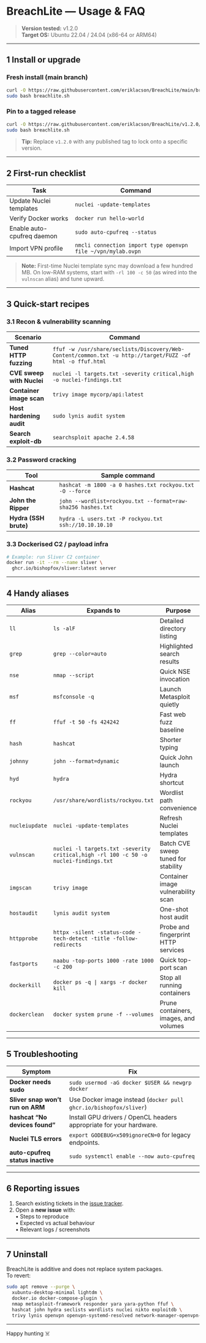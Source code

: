 # BreachLite — Usage & FAQ

> **Version tested:** v1.2.0\
> **Target OS:** Ubuntu 22.04 / 24.04 (x86-64 or ARM64)

---

## 1  Install or upgrade

### Fresh install (main branch)

```bash
curl -O https://raw.githubusercontent.com/eriklacson/BreachLite/main/breachlite.sh
sudo bash breachlite.sh
```
### Pin to a tagged release

```bash
curl -O https://raw.githubusercontent.com/eriklacson/BreachLite/v1.2.0/breachlite.sh
sudo bash breachlite.sh
```

> **Tip:** Replace `v1.2.0` with any published tag to lock onto a specific version.

---

## 2  First-run checklist

| Task                       | Command                                                      |
| -------------------------- | ------------------------------------------------------------ |
| Update Nuclei templates    | `nuclei -update-templates`                                   |
| Verify Docker works        | `docker run hello-world`                                     |
| Enable auto-cpufreq daemon | `sudo auto-cpufreq --status`                                 |
| Import VPN profile         | `nmcli connection import type openvpn file ~/vpn/mylab.ovpn` |

> **Note:** First-time Nuclei template sync may download a few hundred MB. On low-RAM systems, start with `-rl 100 -c 50` (as wired into the `vulnscan` alias) and tune upward.

---

## 3  Quick-start recipes

### 3.1  Recon & vulnerability scanning

| Scenario                  | Command                                                                                                    |
| ------------------------- | ---------------------------------------------------------------------------------------------------------- |
| **Tuned HTTP fuzzing**    | `ffuf -w /usr/share/seclists/Discovery/Web-Content/common.txt -u http://target/FUZZ -of html -o ffuf.html` |
| **CVE sweep with Nuclei** | `nuclei -l targets.txt -severity critical,high -o nuclei-findings.txt`                                     |
| **Container image scan**  | `trivy image mycorp/api:latest`                                                                            |
| **Host hardening audit**  | `sudo lynis audit system`                                                                                  |
| **Search exploit-db**     | `searchsploit apache 2.4.58`                                                                               |

### 3.2  Password cracking

| Tool                  | Sample command                                               |
| --------------------- | ------------------------------------------------------------ |
| **Hashcat**           | `hashcat -m 1800 -a 0 hashes.txt rockyou.txt -O --force`     |
| **John the Ripper**   | `john --wordlist=rockyou.txt --format=raw-sha256 hashes.txt` |
| **Hydra (SSH brute)** | `hydra -L users.txt -P rockyou.txt ssh://10.10.10.10`        |

### 3.3  Dockerised C2 / payload infra

```bash
# Example: run Sliver C2 container
docker run -it --rm --name sliver \
  ghcr.io/bishopfox/sliver:latest server
```

---

## 4  Handy aliases

| Alias           | Expands to                                                      | Purpose                               |
| --------------- | --------------------------------------------------------------- | ------------------------------------- |
| `ll`            | `ls -alF`                                                       | Detailed directory listing            |
| `grep`          | `grep --color=auto`                                             | Highlighted search results            |
| `nse`           | `nmap --script`                                                 | Quick NSE invocation                  |
| `msf`           | `msfconsole -q`                                                 | Launch Metasploit quietly             |
| `ff`            | `ffuf -t 50 -fs 424242`                                         | Fast web fuzz baseline                |
| `hash`          | `hashcat`                                                       | Shorter typing                        |
| `johnny`        | `john --format=dynamic`                                         | Quick John launch                     |
| `hyd`           | `hydra`                                                         | Hydra shortcut                        |
| `rockyou`       | `/usr/share/wordlists/rockyou.txt`                              | Wordlist path convenience             |
| `nucleiupdate`  | `nuclei -update-templates`                                      | Refresh Nuclei templates              |
| `vulnscan`      | `nuclei -l targets.txt -severity critical,high -rl 100 -c 50 -o nuclei-findings.txt` | Batch CVE sweep tuned for stability |
| `imgscan`       | `trivy image`                                                   | Container image vulnerability scan    |
| `hostaudit`     | `lynis audit system`                                            | One-shot host audit                   |
| `httpprobe`     | `httpx -silent -status-code -tech-detect -title -follow-redirects` | Probe and fingerprint HTTP services |
| `fastports`     | `naabu -top-ports 1000 -rate 1000 -c 200`                       | Quick top-port scan                   |
| `dockerkill`    | <code>docker ps -q &#124; xargs -r docker kill</code>            | Stop all running containers           |
| `dockerclean`   | `docker system prune -f --volumes`                              | Prune containers, images, and volumes |
---

## 5  Troubleshooting

| Symptom                          | Fix                                                                 |
| -------------------------------- | ------------------------------------------------------------------- |
| **Docker needs sudo**            | `sudo usermod -aG docker $USER && newgrp docker`                    |
| **Sliver snap won’t run on ARM** | Use Docker image instead (`docker pull ghcr.io/bishopfox/sliver`)   |
| **hashcat “No devices found”**   | Install GPU drivers / OpenCL headers appropriate for your hardware. |
| **Nuclei TLS errors**            | `export GODEBUG=x509ignoreCN=0` for legacy endpoints.               |
| **auto-cpufreq status inactive** | `sudo systemctl enable --now auto-cpufreq`                          |

---

## 6  Reporting issues

1. Search existing tickets in the [issue tracker](https://github.com/YOURUSER/BreachLite/issues).
2. Open a **new issue** with:\
   • Steps to reproduce\
   • Expected vs actual behaviour\
   • Relevant logs / screenshots

---

## 7  Uninstall

BreachLite is additive and does not replace system packages.\
To revert:

```bash
sudo apt remove --purge \
  xubuntu-desktop-minimal lightdm \
  docker.io docker-compose-plugin \
  nmap metasploit-framework responder yara yara-python ffuf \
  hashcat john hydra seclists wordlists nuclei nikto exploitdb \
  trivy lynis openvpn openvpn-systemd-resolved network-manager-openvpn-gnome
```

---

Happy hunting ☠️

